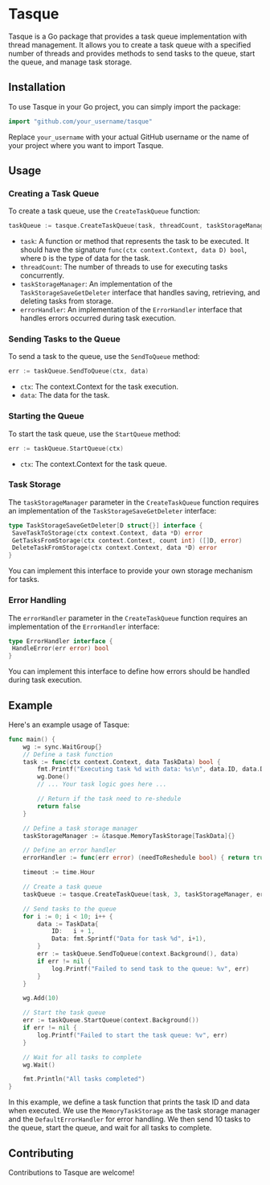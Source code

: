 # Tasque

Tasque is a Go package that provides a task queue implementation with thread management. It allows you to create a task queue with a specified number of threads and provides methods to send tasks to the queue, start the queue, and manage task storage.

## Installation

To use Tasque in your Go project, you can simply import the package:

```go
import "github.com/your_username/tasque"
```

Replace `your_username` with your actual GitHub username or the name of your project where you want to import Tasque.

## Usage

### Creating a Task Queue

To create a task queue, use the `CreateTaskQueue` function:

```go
taskQueue := tasque.CreateTaskQueue(task, threadCount, taskStorageManager, errorHandler, taskTimeoutDuration)
```

- `task`: A function or method that represents the task to be executed. It should have the signature `func(ctx context.Context, data D) bool`, where `D` is the type of data for the task.
- `threadCount`: The number of threads to use for executing tasks concurrently.
- `taskStorageManager`: An implementation of the `TaskStorageSaveGetDeleter` interface that handles saving, retrieving, and deleting tasks from storage.
- `errorHandler`: An implementation of the `ErrorHandler` interface that handles errors occurred during task execution.

### Sending Tasks to the Queue

To send a task to the queue, use the `SendToQueue` method:

```go
err := taskQueue.SendToQueue(ctx, data)
```

- `ctx`: The context.Context for the task execution.
- `data`: The data for the task.

### Starting the Queue

To start the task queue, use the `StartQueue` method:

```go
err := taskQueue.StartQueue(ctx)
```

- `ctx`: The context.Context for the task queue.

### Task Storage

The `taskStorageManager` parameter in the `CreateTaskQueue` function requires an implementation of the `TaskStorageSaveGetDeleter` interface:

```go
type TaskStorageSaveGetDeleter[D struct{}] interface {
 SaveTaskToStorage(ctx context.Context, data *D) error
 GetTasksFromStorage(ctx context.Context, count int) ([]D, error)
 DeleteTaskFromStorage(ctx context.Context, data *D) error
}
```

You can implement this interface to provide your own storage mechanism for tasks.

### Error Handling

The `errorHandler` parameter in the `CreateTaskQueue` function requires an implementation of the `ErrorHandler` interface:

```go
type ErrorHandler interface {
 HandleError(err error) bool
}
```

You can implement this interface to define how errors should be handled during task execution.

## Example

Here's an example usage of Tasque:

```go
func main() {
	wg := sync.WaitGroup{}
	// Define a task function
	task := func(ctx context.Context, data TaskData) bool {
		fmt.Printf("Executing task %d with data: %s\n", data.ID, data.Data)
		wg.Done()
		// ... Your task logic goes here ...

		// Return if the task need to re-shedule
		return false
	}

	// Define a task storage manager
	taskStorageManager := &tasque.MemoryTaskStorage[TaskData]{}

	// Define an error handler
	errorHandler := func(err error) (needToReshedule bool) { return true // Return if the task need to re-shedule on error }

	timeout := time.Hour

	// Create a task queue
	taskQueue := tasque.CreateTaskQueue(task, 3, taskStorageManager, errorHandler, timeout)

	// Send tasks to the queue
	for i := 0; i < 10; i++ {
		data := TaskData{
			ID:   i + 1,
			Data: fmt.Sprintf("Data for task %d", i+1),
		}
		err := taskQueue.SendToQueue(context.Background(), data)
		if err != nil {
			log.Printf("Failed to send task to the queue: %v", err)
		}
	}

	wg.Add(10)

	// Start the task queue
	err := taskQueue.StartQueue(context.Background())
	if err != nil {
		log.Printf("Failed to start the task queue: %v", err)
	}

	// Wait for all tasks to complete
	wg.Wait()

	fmt.Println("All tasks completed")
}


```

In this example, we define a task function that prints the task ID and data when executed. We use the `MemoryTaskStorage` as the task storage manager and the `DefaultErrorHandler` for error handling. We then send 10 tasks to the queue, start the queue, and wait for all tasks to complete.

## Contributing

Contributions to Tasque are welcome! 
